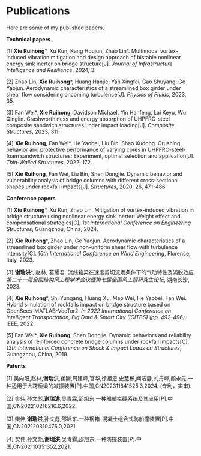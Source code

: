 # Publications

Here are some of my published papers.

**Technical papers**

[1] **Xie Ruihong***, Xu Kun, Kang Houjun, Zhao Lin*. Multimodal vortex-induced vibration mitigation and design approach of bistable nonlinear energy sink inerter on bridge structure[J]. *Journal of Infrastructure Intelligence and Resilience*, 2024, 3.

[2] Zhao Lin, **Xie Ruihong***, Huang Hanjie, Yan Xingfei, Cao Shuyang, Ge Yaojun. Aerodynamic characteristics of a streamlined box girder under shear flow considering oncoming turbulence[J]. *Physics of Fluids*, 2023, 35.

[3] Fan Wei*, **Xie Ruihong**, Davidson Michael, Yin Hanfeng, Lai Keyu, Wu Qinglin. Crashworthiness and energy absorption of UHPFRC-steel composite sandwich structures under impact loading[J]. *Composite Structures*, 2023, 311.

[4] **Xie Ruihong**, Fan Wei*, He Yaobei, Liu Bin, Shao Xudong. Crushing behavior and protective performance of varying cores in UHPFRC-steel-foam sandwich structures: Experiment, optimal selection and application[J]. *Thin-Walled Structures*, 2022, 172.

[5] **Xie Ruihong**, Fan Wei, Liu Bin, Shen Dongjie. Dynamic behavior and vulnerability analysis of bridge columns with different cross-sectional shapes under rockfall impacts[J]. *Structures*, 2020, 26, 471-486.

**Conference papers**

[1] **Xie Ruihong***, Xu Kun, Zhao Lin. Mitigation of vortex-induced vibration in bridge structure using nonlinear energy sink inerter: Weight effect and compensational strategies[C], *1st International Conference on Engineering Structures*, Guangzhou, China, 2024.

[2] **Xie Ruihong***, Zhao Lin, Ge Yaojun. Aerodynamic characteristics of a streamlined box girder under non-uniform shear flow with turbulence intensity[C]. *16th International Conference on Wind Engineering*, Florence, Italy, 2023.

[3] **谢瑞洪***, 赵林, 葛耀君. 流线箱梁在速度剪切流场条件下的气动特性及涡脱效应. *第二十一届全国结构风工程学术会议暨第七届全国风工程研究生论坛*, 湖南长沙, 2023.

[4] **Xie Ruihong***, Shi Yungang, Huang Xu, Mao Wei, He Yaobei, Fan Wei. Hybrid simulation of rockfalls impact on bridge structure based on OpenSees-MATLAB-VecTor2. *In 2022 International Conference on Intelligent Transportation, Big Data & Smart City (ICITBS) (pp. 492-496)*. IEEE, 2022.

[5] Fan Wei*, **Xie Ruihong**, Shen Dongjie. Dynamic behaviors and reliability analysis of reinforced concrete bridge columns under rockfall impacts[C]. *13th International Conference on Shock & Impact Loads on Structures*, Guangzhou, China, 2019. 

**Patents**

[1] 吴向阳,赵林,**谢瑞洪**,崔巍,周建峰,官华,徐祖恩,史慧彬,闻洁静,刘舟峰,颜永先.一种适用于大跨桥梁的减振装置[P].中国,CN202311841525.3,2024. (专利，实审).

[2] 樊伟,孙文彪,**谢瑞洪**,吴青霖,邵旭东.一种船舶拦截系统及其应用[P].中国,CN202210216216.6,2022.

[3]  樊伟,**谢瑞洪**,孙文彪,邵旭东.一种钢箱-混凝土组合式防船撞装置[P].中国,CN202120310476.0,2021. 

[4] 樊伟,孙文彪,**谢瑞洪**,吴青霖,邵旭东.一种防撞装置[P].中国,CN202110351352,2021. 



